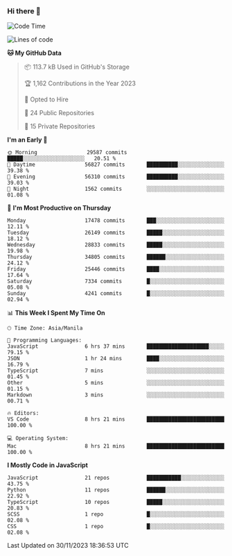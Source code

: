 ### Hi there 👋

<!--START_SECTION:waka-->
![Code Time](http://img.shields.io/badge/Code%20Time-464%20hrs%2059%20mins-blue)

![Lines of code](https://img.shields.io/badge/From%20Hello%20World%20I%27ve%20Written-60.5%20million%20lines%20of%20code-blue)

**🐱 My GitHub Data** 

> 📦 113.7 kB Used in GitHub's Storage 
 > 
> 🏆 1,162 Contributions in the Year 2023
 > 
> 💼 Opted to Hire
 > 
> 📜 24 Public Repositories 
 > 
> 🔑 15 Private Repositories 
 > 
**I'm an Early 🐤** 

```text
🌞 Morning                29587 commits       █████░░░░░░░░░░░░░░░░░░░░   20.51 % 
🌆 Daytime                56827 commits       ██████████░░░░░░░░░░░░░░░   39.38 % 
🌃 Evening                56310 commits       ██████████░░░░░░░░░░░░░░░   39.03 % 
🌙 Night                  1562 commits        ░░░░░░░░░░░░░░░░░░░░░░░░░   01.08 % 
```
📅 **I'm Most Productive on Thursday** 

```text
Monday                   17478 commits       ███░░░░░░░░░░░░░░░░░░░░░░   12.11 % 
Tuesday                  26149 commits       █████░░░░░░░░░░░░░░░░░░░░   18.12 % 
Wednesday                28833 commits       █████░░░░░░░░░░░░░░░░░░░░   19.98 % 
Thursday                 34805 commits       ██████░░░░░░░░░░░░░░░░░░░   24.12 % 
Friday                   25446 commits       ████░░░░░░░░░░░░░░░░░░░░░   17.64 % 
Saturday                 7334 commits        █░░░░░░░░░░░░░░░░░░░░░░░░   05.08 % 
Sunday                   4241 commits        █░░░░░░░░░░░░░░░░░░░░░░░░   02.94 % 
```


📊 **This Week I Spent My Time On** 

```text
🕑︎ Time Zone: Asia/Manila

💬 Programming Languages: 
JavaScript               6 hrs 37 mins       ████████████████████░░░░░   79.15 % 
JSON                     1 hr 24 mins        ████░░░░░░░░░░░░░░░░░░░░░   16.79 % 
TypeScript               7 mins              ░░░░░░░░░░░░░░░░░░░░░░░░░   01.45 % 
Other                    5 mins              ░░░░░░░░░░░░░░░░░░░░░░░░░   01.15 % 
Markdown                 3 mins              ░░░░░░░░░░░░░░░░░░░░░░░░░   00.71 % 

🔥 Editors: 
VS Code                  8 hrs 21 mins       █████████████████████████   100.00 % 

💻 Operating System: 
Mac                      8 hrs 21 mins       █████████████████████████   100.00 % 
```

**I Mostly Code in JavaScript** 

```text
JavaScript               21 repos            ███████████░░░░░░░░░░░░░░   43.75 % 
Python                   11 repos            ██████░░░░░░░░░░░░░░░░░░░   22.92 % 
TypeScript               10 repos            █████░░░░░░░░░░░░░░░░░░░░   20.83 % 
SCSS                     1 repo              █░░░░░░░░░░░░░░░░░░░░░░░░   02.08 % 
CSS                      1 repo              █░░░░░░░░░░░░░░░░░░░░░░░░   02.08 % 
```




 Last Updated on 30/11/2023 18:36:53 UTC
<!--END_SECTION:waka-->
